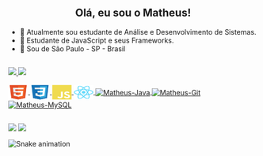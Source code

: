 <h2 align="center">Olá, eu sou o Matheus!</h2>

- 🔭 Atualmente sou estudante de Análise e Desenvolvimento de Sistemas.
- 🌱 Estudante de JavaScript e seus Frameworks.
- 🎈 Sou de São Paulo - SP - Brasil

##

<div >
  <a href="https://github.com/MatheusOldoniAmaral">
    <img width="48%"  src="https://github-readme-stats.vercel.app/api?username=matheusoldoniamaral&show_icons=true&theme=gotham&include_all_commits=true&count_private=true"/>
		<img img width="48%" src="https://github-readme-stats.vercel.app/api/top-langs/?username=matheusoldoniamaral&layout=compact&langs_count=7&theme=gotham"/>
</div>

<div style = "display: inline_block"><br>
		<img align="center" alt="Matheus-HTML" height="30" width="40" src="https://raw.githubusercontent.com/devicons/devicon/master/icons/html5/html5-original.svg">
		<img align="center" alt="Matheus-CSS" height="30" width="40" src="https://raw.githubusercontent.com/devicons/devicon/master/icons/css3/css3-original.svg">
		<img align="center" alt="Matheus-Js" height="30" width="40" src="https://raw.githubusercontent.com/devicons/devicon/master/icons/javascript/javascript-plain.svg">
		<img align="center" alt="Matheus-React" height="30" width="40" src="https://raw.githubusercontent.com/devicons/devicon/master/icons/react/react-original.svg">
		<img align="center" alt="Matheus-Java" height="30" width="40" src="https://cdn.jsdelivr.net/gh/devicons/devicon/icons/java/java-original.svg" />
		<img align="center" alt="Matheus-Git" height="30" width="40" src="https://cdn.jsdelivr.net/gh/devicons/devicon/icons/git/git-original.svg" />
		<img align="center" alt="Matheus-MySQL" height="70" width="80" src="https://cdn.jsdelivr.net/gh/devicons/devicon/icons/mysql/mysql-original-wordmark.svg">
</div>

##

<div>
	  <a href="linkedin.com/in/matheus-oldoni-amaral" target="_blank"><img src="https://img.shields.io/badge/-LinkedIn-%230077B5?style=for-the-badge&logo=linkedin&logoColor=white" target="_blank"></a> 
		<a href = "matheusoldoniamaral2003@gmail.com"><img src="https://img.shields.io/badge/-Gmail-%23333?style=for-the-badge&logo=gmail&logoColor=white" target="_blank"></a>
	
![Snake animation](https://github.com/MatheusOldoniAmaral/MatheusOldoniAmaral/blob/output/github-contribution-grid-snake.svg)
	
</div>


  
  
